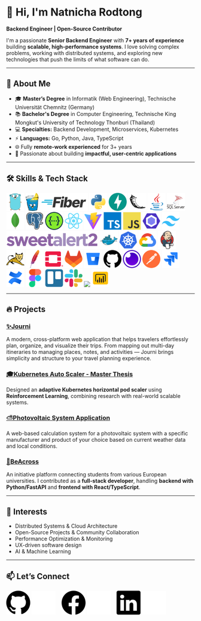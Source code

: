 # 👋 Hi, I'm Natnicha Rodtong

**Backend Engineer | Open-Source Contributor**  

I'm a passionate **Senior Backend Engineer** with **7+ years of experience** building **scalable, high-performance systems**. I love solving complex problems, working with distributed systems, and exploring new technologies that push the limits of what software can do.  

 ---

## 🌟 About Me

- 🎓 **Master’s Degree** in Informatik (Web Engineering), Technische Universität Chemnitz (Germany)
- 📚 **Bachelor's Degree** in Computer Engineering, Technische King Mongkut's University of Technology Thonburi (Thailand)
- 💻 **Specialties:** Backend Development, Microservices, Kubernetes
- ⚡ **Languages:**  Go, Python, Java, TypeScript
- 🌐 Fully **remote-work experienced** for 3+ years  
- 🚀 Passionate about building **impactful, user-centric applications**  

 ---

## 🛠 Skills & Tech Stack
[<img src="./assets/logo/go.svg" height="48">](https://go.dev/)
[<img src="./assets/logo/gin.svg" height="48">](https://gofiber.io)
[<img src="./assets/logo/gofiber.svg" height="48">](https://gofiber.io)
[<img src="./assets/logo/python.svg" height="48">](https://www.python.org/)
[<img src="./assets/logo/fastAPI.svg" height="48">](https://fastapi.tiangolo.com/)
[<img src="./assets/logo/flask.svg" height="48">](https://flask.palletsprojects.com/en/stable/)
[<img src="./assets/logo/java.svg" height="48">](https://www.java.com/en/)
[<img src="./assets/logo/microsoft-sql-server.svg" height="48">](https://github.com/)
[<img src="./assets/logo/mongoDB.svg" height="48">](https://www.mongodb.com/)
[<img src="./assets/logo/postgreSQL.svg" height="48">](https://www.postgresql.org/)
[<img src="./assets/logo/swagger.svg" height="48">](https://swagger.io/)
[<img src="./assets/logo/react.svg" height="48">](https://react.dev/)
[<img src="./assets/logo/vite.js.svg" height="48">](https://vite.dev/)
[<img src="./assets/logo/typeScript.svg" height="48">](https://www.typescriptlang.org/)
[<img src="./assets/logo/javaScript.svg" height="48">](https://www.javascript.com/)
[<img src="./assets/logo/eSLint.svg" height="48">](https://eslint.org/)
[<img src="./assets/logo/tailwindCSS.svg" height="48">](https://tailwindcss.com/)
[<img src="./assets/logo/sweetAlert2.png" height="48">](https://tailwindcss.com/)
[<img src="./assets/logo/docker.svg" height="48">](https://www.docker.com/)
[<img src="./assets/logo/kubernetes.svg" height="48">](https://kubernetes.io/)
[<img src="./assets/logo/gcp.svg" height="48">](https://kubernetes.io/)
[<img src="./assets/logo/jenkins.svg" height="48">](https://www.jenkins.io/) 
[<img src="./assets/logo/apacheTomcat.svg" height="48">](https://tomcat.apache.org/)
[<img src="./assets/logo/apache.svg" height="48">](https://www.apache.org/)
[<img src="./assets/logo/openStack.svg" height="48">](https://www.openstack.org/)
[<img src="./assets/logo/gitLab.svg" height="48">](https://about.gitlab.com/)
[<img src="./assets/logo/bitBucket.svg" height="48">](https://bitbucket.org/)
[<img src="./assets/logo/gh-light.svg" height="48">](https://github.com/)
[<img src="./assets/logo/insomnia.svg" height="48">](https://insomnia.rest/)
[<img src="./assets/logo/postman.svg" height="48">](https://www.postman.com/)
[<img src="./assets/logo/jira.svg" height="48">](https://www.atlassian.com/software/jira)
[<img src="./assets/logo/confluence.svg" height="48">](https://www.atlassian.com/software/confluence)
[<img src="./assets/logo/figma.svg" height="48">](https://www.figma.com/)
[<img src="./assets/logo/trello.svg" height="48">](https://trello.com/)
[<img src="./assets/logo/slack.svg" height="48">](https://slack.com/)
[<img src="./assets/logo/tableau.svg" height="48">](https://www.tableau.com/)
[<img src="./assets/logo/power-bi.svg" height="48">](https://www.microsoft.com/en-us/power-platform/products/power-bi)
 
 ---

## 🔥 Projects
### [✨Journi](https://github.com/natnicha/journi-web)
A modern, cross-platform web application that helps travelers effortlessly plan, organize, and visualize their trips. From mapping out multi-day itineraries to managing places, notes, and activities — Journi brings simplicity and structure to your travel planning experience.

### [🎓Kubernetes Auto Scaler - Master Thesis](https://github.com/natnicha/master-thesis-auto-scaler)  
Designed an **adaptive Kubernetes horizontal pod scaler** using **Reinforcement Learning**, combining research with real-world scalable systems.

### [⛅Photovoltaic System Application](https://github.com/natnicha/database-web-techniques-photovoltaic-system-app)
A web-based calculation system for a photovoltaic system with a specific manufacturer and product of your choice based on current weather data and local conditions.


### [🌈BeAcross](https://github.com/natnicha/BeAcross)  
An initiative platform connecting students from various European universities. I contributed as a **full-stack developer**, handling **backend with Python/FastAPI** and **frontend with React/TypeScript**. 

 ---

## 🌱 Interests

- Distributed Systems & Cloud Architecture  
- Open-Source Projects & Community Collaboration  
- Performance Optimization & Monitoring  
- UX-driven software design  
- AI & Machine Learning

 ---
 
## 📫 Let’s Connect
[![website](./assets/logo/gh-light.svg)](https://github.com/natnicha#gh-light-mode-only)
[![website](./assets/logo/gh-dark.svg)](https://github.com/natnicha#gh-dark-mode-only)
&nbsp;&nbsp;
[![website](./assets/logo/fb-light.svg)](https://www.facebook.com/nat.rdt/#gh-light-mode-only)
[![website](./assets/logo/fb-dark.svg)](https://www.facebook.com/nat.rdt/#gh-dark-mode-only)
&nbsp;&nbsp;
[![website](./assets/logo/ln-light.svg)](https://linkedin.com/in/natnicha-rodtong#gh-light-mode-only)
[![website](./assets/logo/ln-dark.svg)](https://linkedin.com/in/natnicha-rodtong#gh-dark-mode-only)

